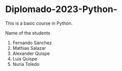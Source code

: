 # Diplomado-2023-Python-
This is a basic course in Python.

Name of the students
1. Fernando Sánchez
2. Mathias Salazar
3. Alexander Quispe
4. Luis Quispe
5. Nuria Toledo
